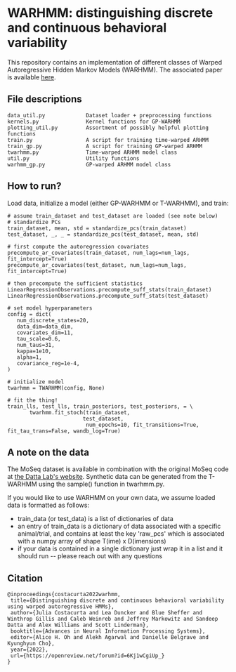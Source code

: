 # WARHMM: distinguishing discrete and continuous behavioral variability

This repository contains an implementation of different classes of Warped Autoregressive Hidden Markov Models (WARHMM). The associated paper is available [here](https://openreview.net/forum?id=6Kj1wCgiUp_).

## File descriptions
```
data_util.py             Dataset loader + preprocessing functions
kernels.py               Kernel functions for GP-WARHMM
plotting_util.py         Assortment of possibly helpful plotting functions
train.py                 A script for training time-warped ARHMM
train_gp.py              A script for training GP-warped ARHMM
twarhmm.py               Time-warped ARHMM model class
util.py                  Utility functions
warhmm_gp.py             GP-warped ARHMM model class
 ```
 ## How to run?
 Load data, initialize a model (either GP-WARHMM or T-WARHMM), and train:
 ```
 # assume train_dataset and test_dataset are loaded (see note below)
 # standardize PCs
train_dataset, mean, std = standardize_pcs(train_dataset)
test_dataset, _, _ = standardize_pcs(test_dataset, mean, std)
 
# first compute the autoregression covariates
precompute_ar_covariates(train_dataset, num_lags=num_lags, fit_intercept=True)
precompute_ar_covariates(test_dataset, num_lags=num_lags, fit_intercept=True)

# then precompute the sufficient statistics
LinearRegressionObservations.precompute_suff_stats(train_dataset)
LinearRegressionObservations.precompute_suff_stats(test_dataset)

# set model hyperparameters
config = dict(
    num_discrete_states=20,
    data_dim=data_dim,
    covariates_dim=11,
    tau_scale=0.6,
    num_taus=31,
    kappa=1e10,
    alpha=1,
    covariance_reg=1e-4,
)

# initialize model 
twarhmm = TWARHMM(config, None)

# fit the thing!
train_lls, test_lls, train_posteriors, test_posteriors, = \
        twarhmm.fit_stoch(train_dataset,
                         test_dataset,
                          num_epochs=10, fit_transitions=True, fit_tau_trans=False, wandb_log=True)
 ```
 
 ## A note on the data
 The MoSeq dataset is available in combination with the original MoSeq code at [the Datta Lab's website](https://dattalab.github.io/moseq2-website/). Synthetic data can be generated from the T-WARHMM using the sample() function in twarhmm.py.
 
 If you would like to use WARHMM on your own data, we assume loaded data is formatted as follows:
 - train_data (or test_data) is a list of dictionaries of data
 - an entry of train_data is a dictionary of data associated with a specific animal/trial, and contains at least the key 'raw_pcs' which is associated with a numpy array of shape T(ime) x D(imensions)
 - if your data is contained in a single dictionary just wrap it in a list and it should run -- please reach out with any questions
 
 ## Citation
 ```
@inproceedings{costacurta2022warhmm,
  title={Distinguishing discrete and continuous behavioral variability using warped autoregressive HMMs},
  author={Julia Costacurta and Lea Duncker and Blue Sheffer and Winthrop Gillis and Caleb Weinreb and Jeffrey Markowitz and Sandeep Datta and Alex Williams and Scott Linderman},
  booktitle={Advances in Neural Information Processing Systems},
  editor={Alice H. Oh and Alekh Agarwal and Danielle Belgrave and Kyunghyun Cho},
  year={2022},
  url={https://openreview.net/forum?id=6Kj1wCgiUp_}
}
```
